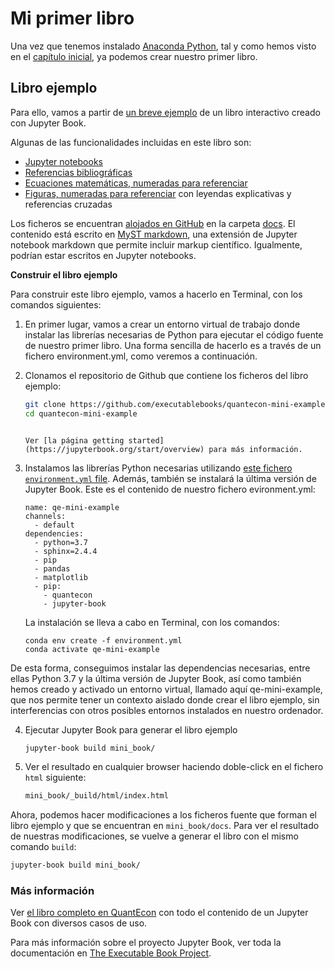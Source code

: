 # Mi primer libro

Una vez que tenemos instalado [Anaconda Python](https://www.anaconda.com/distribution/), tal y como hemos visto en el [capítulo inicial](/docs/chapter0/installation), ya podemos crear nuestro primer libro.

## Libro ejemplo

Para ello, vamos a partir de [un breve ejemplo](https://executablebooks.github.io/quantecon-mini-example/docs/index.html) de un libro interactivo creado con Jupyter Book.

Algunas de las funcionalidades incluidas en este libro son:

* [Jupyter notebooks](https://executablebooks.github.io/quantecon-mini-example/docs/python_by_example.html#version-1)
* [Referencias bibliográficas](https://executablebooks.github.io/quantecon-mini-example/docs/about_py.html#bibliography)
* [Ecuaciones matemáticas, numeradas para referenciar](https://executablebooks.github.io/quantecon-mini-example/docs/python_by_example.html#another-application)
* [Figuras, numeradas para referenciar](https://executablebooks.github.io/quantecon-mini-example/docs/getting_started.html#jupyter-notebooks) con leyendas explicativas y referencias cruzadas

Los ficheros se encuentran [alojados en GitHub](https://github.com/executablebooks/quantecon-mini-example/)
en la carpeta [docs](https://github.com/executablebooks/quantecon-mini-example/tree/master/mini_book/docs).
El contenido está escrito en [MyST markdown](https://jupyterbook.org/content/myst), una extensión de Jupyter notebook markdown que permite incluir markup científico. Igualmente, podrían estar escritos en Jupyter notebooks.

**Construir el libro ejemplo**

Para construir este libro ejemplo, vamos a hacerlo en Terminal, con los comandos siguientes:

1. En primer lugar, vamos a crear un entorno virtual de trabajo donde instalar las librerías necesarias de Python para ejecutar el código fuente de nuestro primer libro. Una forma sencilla de hacerlo es a través de un fichero environment.yml, como veremos a continuación. 

2. Clonamos el repositorio de Github que contiene los ficheros del libro ejemplo:

    ```bash
    git clone https://github.com/executablebooks/quantecon-mini-example
    cd quantecon-mini-example
    ```

    ````{margin}

    Ver [la página getting started](https://jupyterbook.org/start/overview) para más información.
    ````

3. Instalamos las librerías Python necesarias utilizando [este fichero `environment.yml` file](https://github.com/executablebooks/quantecon-mini-example/blob/master/environment.yml).
   Además, también se instalará la última versión de Jupyter Book. Este es el contenido de nuestro fichero evironment.yml:

	```shell
	name: qe-mini-example
	channels:
  	  - default
	dependencies:
  	  - python=3.7
  	  - sphinx=2.4.4
  	  - pip
  	  - pandas
  	  - matplotlib
  	  - pip:
        - quantecon
        - jupyter-book
	```

	La instalación se lleva a cabo en Terminal, con los comandos:
	```shell
	conda env create -f environment.yml
	conda activate qe-mini-example
	```

De esta forma, conseguimos instalar las dependencias necesarias, entre ellas Python 3.7 y la última versión de Jupyter Book, así como también hemos creado y activado un entorno virtual, llamado aquí qe-mini-example, que nos permite tener un contexto aislado donde crear el libro ejemplo, sin interferencias con otros posibles entornos instalados en nuestro ordenador.


4. Ejecutar Jupyter Book para generar el libro ejemplo

    ```bash
    jupyter-book build mini_book/
    ```

5. Ver el resultado en cualquier browser haciendo doble-click en el fichero `html` siguiente:

    ```bash
    mini_book/_build/html/index.html
    ```

Ahora, podemos hacer modificaciones a los ficheros fuente que forman el libro ejemplo y que se encuentran en ``mini_book/docs``. Para ver el resultado de nuestras modificaciones, se vuelve a generar el libro con el mismo comando `build`: 

```bash
jupyter-book build mini_book/
```

### Más información

Ver [el libro completo en QuantEcon](https://executablebooks.github.io/quantecon-example/docs/index.html)
con todo el contenido de un Jupyter Book con diversos casos de uso.

Para más información sobre el proyecto Jupyter Book, ver toda la documentación en [The Executable Book Project](https://ebp.jupyterbook.org/).

